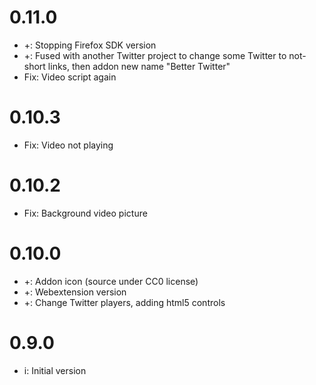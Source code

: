 # 0.11.0
* +: Stopping Firefox SDK version
* +: Fused with another Twitter project to change some Twitter to not-short links, then addon new name "Better Twitter"
* Fix: Video script again

# 0.10.3
* Fix: Video not playing

# 0.10.2
* Fix: Background video picture

# 0.10.0
* +: Addon icon (source under CC0 license)
* +: Webextension version
* +: Change Twitter players, adding html5 controls

# 0.9.0
* i: Initial version
